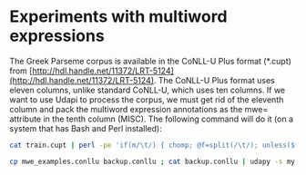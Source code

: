 # Experiments with multiword expressions

The Greek Parseme corpus is available in the CoNLL-U Plus format (\*.cupt) from
[http://hdl.handle.net/11372/LRT-5124](http://hdl.handle.net/11372/LRT-5124). The CoNLL-U Plus
format uses eleven columns, unlike standard CoNLL-U, which uses ten columns. If we want to use
Udapi to process the corpus, we must get rid of the eleventh column and pack the multiword
expression annotations as the mwe= attribute in the tenth column (MISC). The following command
will do it (on a system that has Bash and Perl installed):

```bash
cat train.cupt | perl -pe 'if(m/\t/) { chomp; @f=split(/\t/); unless($f[10] eq "*") { @misc=(); unless($f[9] eq "_") { @misc=split(/\|/, @f[9]) } push(@misc, "Mwe=".$f[10]); $f[9]=join("|", @misc) } pop(@f); $_=join("\t", @f)."\n" }' > train.conllu

cp mwe_examples.conllu backup.conllu ; cat backup.conllu | udapy -s my.MweNormalize > mwe_examples.conllu ; rm backup.conllu
```

